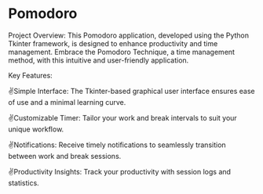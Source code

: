 # Pomodoro
Project Overview: This Pomodoro application, developed using the Python Tkinter framework, is designed to enhance productivity and time management. Embrace the Pomodoro Technique, a time management method, with this intuitive and user-friendly application.

Key Features:

✌️Simple Interface: The Tkinter-based graphical user interface ensures ease of use and a minimal learning curve.

✌️Customizable Timer: Tailor your work and break intervals to suit your unique workflow.

✌️Notifications: Receive timely notifications to seamlessly transition between work and break sessions.

✌️Productivity Insights: Track your productivity with session logs and statistics.
